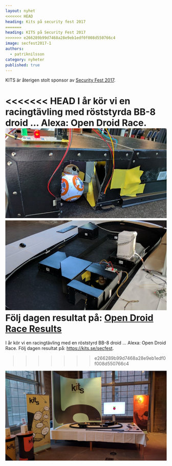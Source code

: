 ```yaml
---
layout: nyhet
<<<<<<< HEAD
heading: Kits på security fest 2017
=======
heading: KITS på Security Fest 2017
>>>>>>> e266289b99d7468a28e9eb1edf0f008d550766c4
image: secfest2017-1
authors:
  - patriknilsson
category: nyheter
published: true
---
```


KITS är återigen stolt sponsor av [Security Fest 2017](https://securityfest.com).

<<<<<<< HEAD
I år kör vi en racingtävling med röststyrda BB-8 droid ... Alexa: Open Droid Race.
![](/images/nyheter/secfest2017-2-small@2x.jpg)
![](/images/nyheter/secfest2017-3-small@2x.jpg)
Följ dagen resultat på: [Open Droid Race Results](https://kits.se/secfest/)
=======
I år kör vi en racingtävling med en röststyrd BB-8 droid ... Alexa: Open Droid Race. Följ dagen resultat på: <https://kits.se/secfest>.
>>>>>>> e266289b99d7468a28e9eb1edf0f008d550766c4

![](/images/nyheter/secfest2017-1.jpg)
